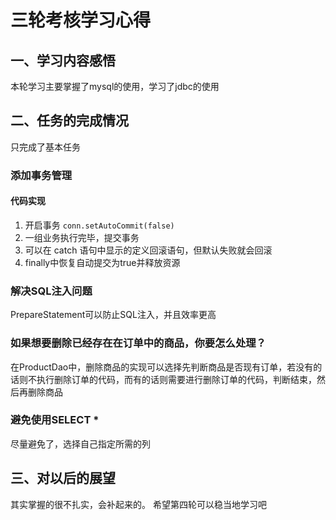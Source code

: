 # 三轮考核学习心得

## 一、学习内容感悟

本轮学习主要掌握了mysql的使用，学习了jdbc的使用


## 二、任务的完成情况
只完成了基本任务

### 添加**事务管理**
#### 代码实现

1. 开启事务 `conn.setAutoCommit(false)`
2. 一组业务执行完毕，提交事务
3. 可以在 catch 语句中显示的定义回滚语句，但默认失败就会回滚
4. finally中恢复自动提交为true并释放资源

### 解决**SQL注入问题**
PrepareStatement可以防止SQL注入，并且效率更高

### 如果想要删除已经存在在订单中的商品，你要怎么处理？
在ProductDao中，删除商品的实现可以选择先判断商品是否现有订单，若没有的话则不执行删除订单的代码，而有的话则需要进行删除订单的代码，判断结束，然后再删除商品

### 避免使用SELECT *
尽量避免了，选择自己指定所需的列

## 三、对以后的展望
其实掌握的很不扎实，会补起来的。
希望第四轮可以稳当地学习吧
